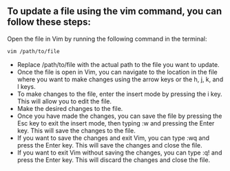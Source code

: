 ## To update a file using the vim command, you can follow these steps:

Open the file in Vim by running the following command in the terminal:
```bash
vim /path/to/file
```
- Replace /path/to/file with the actual path to the file you want to update.
- Once the file is open in Vim, you can navigate to the location in the file where you want to make changes using the arrow keys or the h, j, k, and l keys.
- To make changes to the file, enter the insert mode by pressing the i key. This will allow you to edit the file.
- Make the desired changes to the file.
- Once you have made the changes, you can save the file by pressing the Esc key to exit the insert mode, then typing :w and pressing the Enter key. This will save the changes to the file.
- If you want to save the changes and exit Vim, you can type :wq and press the Enter key. This will save the changes and close the file.
- If you want to exit Vim without saving the changes, you can type :q! and press the Enter key. This will discard the changes and close the file.
